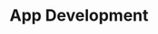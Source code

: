 ---
title: App Development
tags: "services"
elementId: appDev
bodyTitle: Full Stack App Development
subTitle: American made, fast secure & professional
cardTitleLeft: View projects we've worked on
cardTitleCenter: Book a consultation
cardTitleRight: Get started
cardSubheadLeft: We've worked on a variety of projects ranging from extensions, mobile, web applications and more.
cardSubheadCenter: We sit down via zoom and talk about your goals and how we can meet your expectations.
cardSubheadRight: Its time to get started. Click the button below to fill out our intake form and we will submit an invoice to you from there. 
cardButtonLeft: See Portfolio
cardButtonCenter: Schedule Appointment
cardButtonRight: Get started
cardButtonLeftUrl:
cardButtonCenterUrl:
cardButtonRightUrl:
---
